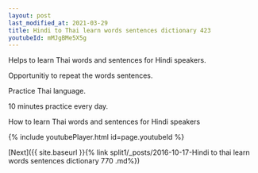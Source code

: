 ```yaml
---
layout: post
last_modified_at: 2021-03-29
title: Hindi to Thai learn words sentences dictionary 423 
youtubeId: mMJgBMe5X5g
---
```

 
 
Helps to learn Thai words and sentences for Hindi speakers.

Opportunitiy to repeat the words sentences. 

Practice Thai language. 
 
10 minutes practice every day. 
 
How to learn Thai words and sentences for Hindi speakers 
 
{% include youtubePlayer.html id=page.youtubeId %}
 
 
[Next]({{ site.baseurl }}{% link  split1/_posts/2016-10-17-Hindi to thai learn words sentences dictionary 770 .md%})
 
